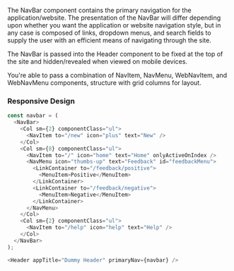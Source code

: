 The NavBar component contains the primary navigation for the application/website. The presentation of the NavBar will differ depending upon whether you want the application or website navigation style, but in any case is composed of links, dropdown menus, and search fields to supply the user with an efficient means of navigating through the site.

The NavBar is passed into the Header component to be fixed at the top of the site and hidden/revealed when viewed on mobile devices.

You're able to pass a combination of NavItem, NavMenu, WebNavItem, and WebNavMenu components, structure with grid columns for layout.

### Responsive Design

``` js
const navbar = (
  <NavBar>
    <Col sm={2} componentClass="ul">
      <NavItem to="/new" icon="plus" text="New" />
    </Col>
    <Col sm={8} componentClass="ul">
      <NavItem to="/" icon="home" text="Home" onlyActiveOnIndex />
      <NavMenu icon="thumbs-up" text="Feedback" id="feedbackMenu">
        <LinkContainer to="/feedback/positive">
          <MenuItem>Positive</MenuItem>
        </LinkContainer>
        <LinkContainer to="/feedback/negative">
          <MenuItem>Negative</MenuItem>
        </LinkContainer>
      </NavMenu>
    </Col>
    <Col sm={2} componentClass="ul">
      <NavItem to="/help" icon="help" text="Help" />
    </Col>
  </NavBar>
);

<Header appTitle="Dummy Header" primaryNav={navbar} />
```